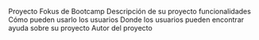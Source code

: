 Proyecto Fokus de Bootcamp
  Descripción de su proyecto
  funcionalidades
  Cómo pueden usarlo los usuarios
  Donde los usuarios pueden encontrar ayuda sobre su proyecto
  Autor del proyecto
